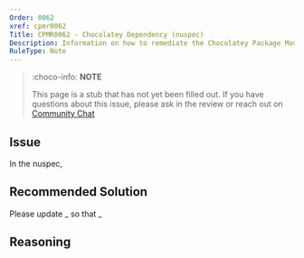 ```yaml
---
Order: 0062
xref: cpmr0062
Title: CPMR0062 - Chocolatey Dependency (nuspec)
Description: Information on how to remediate the Chocolatey Package Moderation Rule 0062
RuleType: Note
---
```


<?! Include "../../../../../shared/package-validator-rule-note.txt" /?>

> :choco-info: **NOTE**
>
> This page is a stub that has not yet been filled out. If you have questions about this issue, please ask in the review or reach out on [Community Chat](https://ch0.co/community)

## Issue

In the nuspec,

## Recommended Solution

Please update _ so that _

## Reasoning
